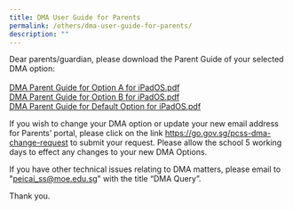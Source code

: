 ```yaml
---
title: DMA User Guide for Parents
permalink: /others/dma-user-guide-for-parents/
description: ""
---
```

<p>Dear parents/guardian, please download the Parent Guide of your selected DMA option:<br /><br /><a href="/files/DMA%20Parent%20Guide%20for%20Option%20A%20for%20iPadOS.pdf">DMA Parent Guide for Option A for iPadOS.pdf</a><br /><a href="/files/DMA%20Parent%20Guide%20for%20Option%20B%20for%20iPadOS.pdf">DMA Parent Guide for Option B for iPadOS.pdf</a><br /><a href="/files/DMA%20Parent%20Guide%20for%20Default%20Option%20for%20iPadOS.pdf">DMA Parent Guide for Default Option for iPadOS.pdf</a></p>
<p>If you wish to change your DMA option or update your new email address for Parents&rsquo; portal, please click on the link <a href="https://go.gov.sg/pcss-dma-change-request">https://go.gov.sg/pcss-dma-change-request</a> to submit your request. Please allow the school 5 working days to effect any changes to your new DMA Options.</p>
<p>If you have other technical issues relating to DMA matters, please email to "<a href="mailto:peicai_ss@moe.edu.sg">peicai_ss@moe.edu.sg</a>" with the title &ldquo;DMA Query&rdquo;.</p>
<p>Thank you.</p>